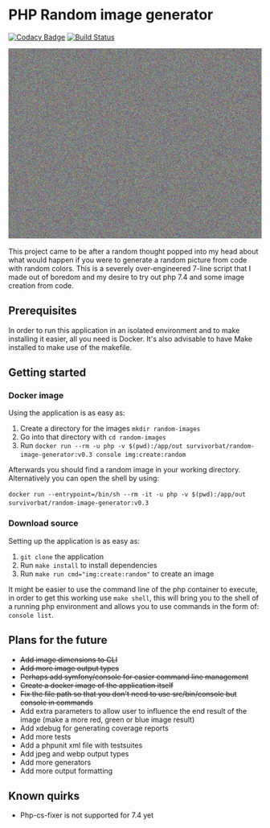 # PHP Random image generator

[![Codacy Badge](https://api.codacy.com/project/badge/Grade/3a5a1ef10ca74cfda8805040b40bb792)](https://app.codacy.com/app/survivorbat/php-random-image-generator?utm_source=github.com&utm_medium=referral&utm_content=survivorbat/php-random-image-generator&utm_campaign=Badge_Grade_Dashboard)
[![Build Status](https://travis-ci.com/survivorbat/php-random-image-generator.svg?branch=master)](https://travis-ci.com/survivorbat/php-random-image-generator)

![Example image](docs/example.png "Example image")

This project came to be after a random thought popped into my head about what would happen
if you were to generate a random picture from code with random colors. This is a severely
over-engineered 7-line script that I made out of boredom and my desire to try out php
7.4 and some image creation from code.

## Prerequisites

In order to run this application in an isolated environment and to make installing it
easier, all you need is Docker. It's also advisable to have Make installed to
make use of the makefile.

## Getting started

### Docker image

Using the application is as easy as:
1. Create a directory for the images `mkdir random-images`
2. Go into that directory with `cd random-images`
3. Run `docker run --rm -u php -v $(pwd):/app/out survivorbat/random-image-generator:v0.3 console img:create:random`

Afterwards you should find a random image in your working directory.
Alternatively you can open the shell by using:

`docker run --entrypoint=/bin/sh --rm -it -u php -v $(pwd):/app/out survivorbat/random-image-generator:v0.3`

### Download source

Setting up the application is as easy as:
1. `git clone` the application
2. Run `make install` to install dependencies
3. Run `make run cmd="img:create:random"` to create an image

It might be easier to use the command line of the php container to execute,
in order to get this working use `make shell`, this will bring you to the
shell of a running php environment and allows you to use commands in the form
of: `console list`.

## Plans for the future

- ~~Add image dimensions to CLI~~
- ~~Add more image output types~~
- ~~Perhaps add symfony/console for easier command line management~~
- ~~Create a docker image of the application itself~~
- ~~Fix the file path so that you don't need to use src/bin/console but console in commands~~
- Add extra parameters to allow user to influence the end result of the image (make a more red, green or blue image result)
- Add xdebug for generating coverage reports
- Add more tests
- Add a phpunit xml file with testsuites
- Add jpeg and webp output types
- Add more generators
- Add more output formatting

## Known quirks

- Php-cs-fixer is not supported for 7.4 yet
